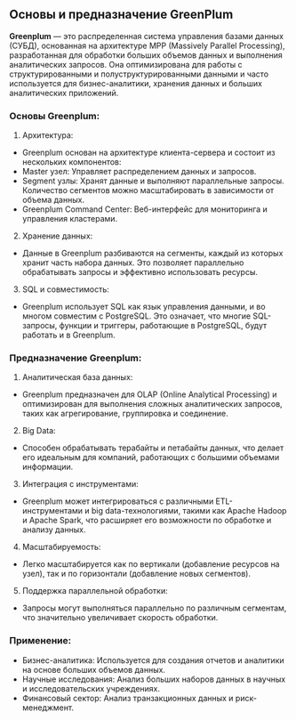 ## Основы и предназначение GreenPlum

**Greenplum** — это распределенная система управления базами данных (СУБД), основанная на архитектуре MPP (Massively Parallel Processing), разработанная для обработки больших объемов данных и выполнения аналитических запросов. Она оптимизирована для работы с структурированными и полуструктурированными данными и часто используется для бизнес-аналитики, хранения данных и больших аналитических приложений.

### Основы Greenplum:

1. Архитектура:
- Greenplum основан на архитектуре клиента-сервера и состоит из нескольких компонентов:
- Master узел: Управляет распределением данных и запросов.
- Segment узлы: Хранят данные и выполняют параллельные запросы. Количество сегментов можно масштабировать в зависимости от объема данных.
- Greenplum Command Center: Веб-интерфейс для мониторинга и управления кластерами.

2. Хранение данных:
- Данные в Greenplum разбиваются на сегменты, каждый из которых хранит часть набора данных. Это позволяет параллельно обрабатывать запросы и эффективно использовать ресурсы.

3. SQL и совместимость:
- Greenplum использует SQL как язык управления данными, и во многом совместим с PostgreSQL. Это означает, что многие SQL-запросы, функции и триггеры, работающие в PostgreSQL, будут работать и в Greenplum.

### Предназначение Greenplum:

1. Аналитическая база данных:
- Greenplum предназначен для OLAP (Online Analytical Processing) и оптимизирован для выполнения сложных аналитических запросов, таких как агрегирование, группировка и соединение.

2. Big Data:
- Способен обрабатывать терабайты и петабайты данных, что делает его идеальным для компаний, работающих с большими объемами информации.

3. Интеграция с инструментами:
- Greenplum может интегрироваться с различными ETL-инструментами и big data-технологиями, такими как Apache Hadoop и Apache Spark, что расширяет его возможности по обработке и анализу данных.

4. Масштабируемость:
- Легко масштабируется как по вертикали (добавление ресурсов на узел), так и по горизонтали (добавление новых сегментов).

5. Поддержка параллельной обработки:
- Запросы могут выполняться параллельно по различным сегментам, что значительно увеличивает скорость обработки.

### Применение:

- Бизнес-аналитика: Используется для создания отчетов и аналитики на основе больших объемов данных.
- Научные исследования: Анализ больших наборов данных в научных и исследовательских учреждениях.
- Финансовый сектор: Анализ транзакционных данных и риск-менеджмент.
